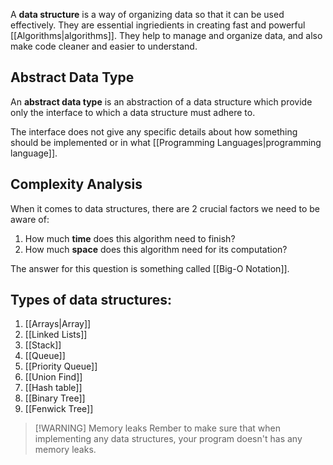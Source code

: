 A **data structure** is a way of organizing data so that it can be used effectively. They are essential ingriedients in creating fast and powerful [[Algorithms|algorithms]]. They help to manage and organize data, and also make code cleaner and easier to understand. 

## Abstract Data Type

An **abstract data type** is an abstraction of a data structure which provide only the interface to which a data structure must adhere to.

The interface does not give any specific details about how something should be implemented or in what [[Programming Languages|programming language]]. 

## Complexity Analysis

When it comes to data structures, there are 2 crucial factors we need to be aware of:
1. How much **time** does this algorithm need to finish?
2. How much **space** does this algorithm need for its computation?

The answer for this question is something called [[Big-O Notation]].

## Types of data structures:

1. [[Arrays|Array]]
2. [[Linked Lists]]
3. [[Stack]]
4. [[Queue]]
5. [[Priority Queue]]
6. [[Union Find]]
7. [[Hash table]]
8. [[Binary Tree]]
9. [[Fenwick Tree]]


> [!WARNING] Memory leaks
> Rember to make sure that when implementing any data structures, your program doesn't has any memory leaks.


